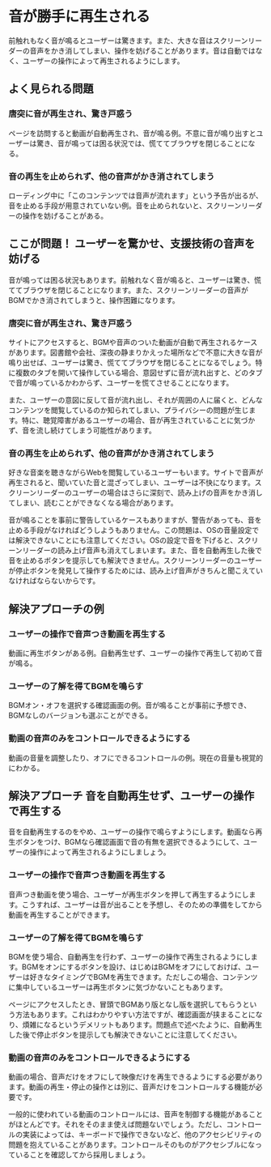 # 音が勝手に再生される
前触れもなく音が鳴るとユーザーは驚きます。また、大きな音はスクリーンリーダーの音声をかき消してしまい、操作を妨げることがあります。音は自動ではなく、ユーザーの操作によって再生されるようにします。


## よく見られる問題

### 唐突に音が再生され、驚き戸惑う
ページを訪問すると動画が自動再生され、音が鳴る例。不意に音が鳴り出すとユーザーは驚き、音が鳴っては困る状況では、慌ててブラウザを閉じることになる。

### 音の再生を止められず、他の音声がかき消されてしまう
ローディング中に「このコンテンツでは音声が流れます」という予告が出るが、音を止める手段が用意されていない例。音を止められないと、スクリーンリーダーの操作を妨げることがある。

## ここが問題！ ユーザーを驚かせ、支援技術の音声を妨げる
音が鳴っては困る状況もあります。前触れなく音が鳴ると、ユーザーは驚き、慌ててブラウザを閉じることになります。また、スクリーンリーダーの音声がBGMでかき消されてしまうと、操作困難になります。

### 唐突に音が再生され、驚き戸惑う
サイトにアクセスすると、BGMや音声のついた動画が自動で再生されるケースがあります。図書館や会社、深夜の静まりかえった場所などで不意に大きな音が鳴り出せば、ユーザーは驚き、慌ててブラウザを閉じることになるでしょう。特に複数のタブを開いて操作している場合、意図せずに音が流れ出すと、どのタブで音が鳴っているかわからず、ユーザーを慌てさせることになります。

また、ユーザーの意図に反して音が流れ出し、それが周囲の人に届くと、どんなコンテンツを閲覧しているのか知られてしまい、プライバシーの問題が生じます。特に、聴覚障害があるユーザーの場合、音が再生されていることに気づかず、音を流し続けてしまう可能性があります。


### 音の再生を止められず、他の音声がかき消されてしまう
好きな音楽を聴きながらWebを閲覧しているユーザーもいます。サイトで音声が再生されると、聞いていた音と混ざってしまい、ユーザーは不快になります。スクリーンリーダーのユーザーの場合はさらに深刻で、読み上げの音声をかき消してしまい、読むことができなくなる場合があります。

音が鳴ることを事前に警告しているケースもありますが、警告があっても、音を止める手段がなければどうしようもありません。この問題は、OSの音量設定では解決できないことにも注意してください。OSの設定で音を下げると、スクリーンリーダーの読み上げ音声も消えてしまいます。また、音を自動再生した後で音を止めるボタンを提示しても解決できません。スクリーンリーダーのユーザーが停止ボタンを発見して操作するためには、読み上げ音声がきちんと聞こえていなければならないからです。


## 解決アプローチの例

### ユーザーの操作で音声つき動画を再生する
動画に再生ボタンがある例。自動再生せず、ユーザーの操作で再生して初めて音が鳴る。


### ユーザーの了解を得てBGMを鳴らす
BGMオン・オフを選択する確認画面の例。音が鳴ることが事前に予想でき、BGMなしのバージョンも選ぶことができる。

### 動画の音声のみをコントロールできるようにする
動画の音量を調整したり、オフにできるコントロールの例。現在の音量も視覚的にわかる。


## 解決アプローチ 音を自動再生せず、ユーザーの操作で再生する
音を自動再生するのをやめ、ユーザーの操作で鳴らすようにします。動画なら再生ボタンをつけ、BGMなら確認画面で音の有無を選択できるようにして、ユーザーの操作によって再生されるようにしましょう。

### ユーザーの操作で音声つき動画を再生する
音声つき動画を使う場合、ユーザーが再生ボタンを押して再生するようにします。こうすれば、ユーザーは音が出ることを予想し、そのための準備をしてから動画を再生することができます。


### ユーザーの了解を得てBGMを鳴らす
BGMを使う場合、自動再生を行わず、ユーザーの操作で再生されるようにします。BGMをオンにするボタンを設け、はじめはBGMをオフにしておけば、ユーザーは好きなタイミングでBGMを再生できます。ただしこの場合、コンテンツに集中しているユーザーは再生ボタンに気づかないこともあります。

ページにアクセスしたとき、冒頭でBGMあり版となし版を選択してもらうという方法もあります。これはわかりやすい方法ですが、確認画面が挟まることになり、煩雑になるというデメリットもあります。問題点で述べたように、自動再生した後で停止ボタンを提示しても解決できないことに注意してください。


### 動画の音声のみをコントロールできるようにする
動画の場合、音声だけをオフにして映像だけを再生できるようにする必要があります。動画の再生・停止の操作とは別に、音声だけをコントロールする機能が必要です。

一般的に使われている動画のコントロールには、音声を制御する機能があることがほとんどです。それをそのまま使えば問題ないでしょう。ただし、コントロールの実装によっては、キーボードで操作できないなど、他のアクセシビリティの問題を抱えていることがあります。コントロールそのものがアクセシブルになっていることを確認してから採用しましょう。
